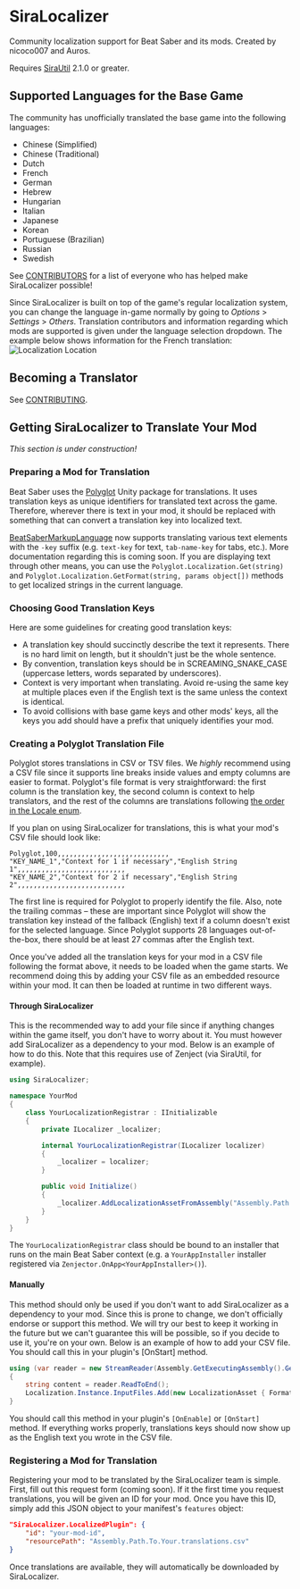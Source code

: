 # SiraLocalizer
Community localization support for Beat Saber and its mods. Created by nicoco007 and Auros.

Requires [SiraUtil](https://github.com/Auros/SiraUtil/releases/latest) 2.1.0 or greater.

## Supported Languages for the Base Game
The community has unofficially translated the base game into the following languages:
* Chinese (Simplified)
* Chinese (Traditional)
* Dutch
* French
* German
* Hebrew
* Hungarian
* Italian
* Japanese
* Korean
* Portuguese (Brazilian)
* Russian
* Swedish

See [CONTRIBUTORS](CONTRIBUTORS.md) for a list of everyone who has helped make SiraLocalizer possible!

Since SiraLocalizer is built on top of the game's regular localization system, you can change the language in-game normally by going to *Options* > *Settings* > *Others*. Translation contributors and information regarding which mods are supported is given under the language selection dropdown. The example below shows information for the French translation:
![Localization Location](https://i.imgur.com/hXhGZYi.png)

## Becoming a Translator
See [CONTRIBUTING](CONTRIBUTING.md).

## Getting SiraLocalizer to Translate Your Mod
*This section is under construction!*
### Preparing a Mod for Translation
Beat Saber uses the [Polyglot](https://github.com/agens-no/PolyglotUnity) Unity package for translations. It uses translation keys as unique identifiers for translated text across the game. Therefore, wherever there is text in your mod, it should be replaced with something that can convert a translation key into localized text.

[BeatSaberMarkupLanguage](https://github.com/monkeymanboy/BeatSaberMarkupLanguage) now supports translating various text elements with the `-key` suffix (e.g. `text-key` for text, `tab-name-key` for tabs, etc.). More documentation regarding this is coming soon. If you are displaying text through other means, you can use the `Polyglot.Localization.Get(string)` and `Polyglot.Localization.GetFormat(string, params object[])` methods to get localized strings in the current language.

### Choosing Good Translation Keys
Here are some guidelines for creating good translation keys:
- A translation key should succinctly describe the text it represents. There is no hard limit on length, but it shouldn't just be the whole sentence.
- By convention, translation keys should be in SCREAMING_SNAKE_CASE (uppercase letters, words separated by underscores).
- Context is very important when translating. Avoid re-using the same key at multiple places even if the English text is the same unless the context is identical.
- To avoid collisions with base game keys and other mods' keys, all the keys you add should have a prefix that uniquely identifies your mod.

### Creating a Polyglot Translation File
Polyglot stores translations in CSV or TSV files. We *highly* recommend using a CSV file since it supports line breaks inside values and empty columns are easier to format. Polyglot's file format is very straightforward: the first column is the translation key, the second column is context to help translators, and the rest of the columns are translations following [the order in the Locale enum](SiraLocalizer/Locale.cs).

If you plan on using SiraLocalizer for translations, this is what your mod's CSV file should look like:
```text
Polyglot,100,,,,,,,,,,,,,,,,,,,,,,,,,,,,
"KEY_NAME_1","Context for 1 if necessary","English String 1",,,,,,,,,,,,,,,,,,,,,,,,,,,
"KEY_NAME_2","Context for 2 if necessary","English String 2",,,,,,,,,,,,,,,,,,,,,,,,,,,
```

The first line is required for Polyglot to properly identify the file. Also, note the trailing commas &ndash; these are important since Polyglot will show the translation key instead of the fallback (English) text if a column doesn't exist for the selected language. Since Polyglot supports 28 languages out-of-the-box, there should be at least 27 commas after the English text.

Once you've added all the translation keys for your mod in a CSV file following the format above, it needs to be loaded when the game starts. We recommend doing this by adding your CSV file as an embedded resource within your mod. It can then be loaded at runtime in two different ways.

#### Through SiraLocalizer
This is the recommended way to add your file since if anything changes within the game itself, you don't have to worry about it. You must however add SiraLocalizer as a dependency to your mod. Below is an example of how to do this. Note that this requires use of Zenject (via SiraUtil, for example).

```cs
using SiraLocalizer;

namespace YourMod
{
    class YourLocalizationRegistrar : IInitializable
    {
        private ILocalizer _localizer;

        internal YourLocalizationRegistrar(ILocalizer localizer)
        {
            _localizer = localizer;
        }

        public void Initialize()
        {
            _localizer.AddLocalizationAssetFromAssembly("Assembly.Path.To.Your.translations.csv", GoogleDriveDownloadFormat.CSV);
        }
    }
}
```

The `YourLocalizationRegistrar` class should be bound to an installer that runs on the main Beat Saber context (e.g. a `YourAppInstaller` installer registered via `Zenjector.OnApp<YourAppInstaller>()`).

#### Manually
This method should only be used if you don't want to add SiraLocalizer as a dependency to your mod. Since this is prone to change, we don't officially endorse or support this method. We will try our best to keep it working in the future but we can't guarantee this will be possible, so if you decide to use it, you're on your own. Below is an example of how to add your CSV file. You should call this in your plugin's [OnStart] method.

```cs
using (var reader = new StreamReader(Assembly.GetExecutingAssembly().GetManifestResourceStream("Assembly.Path.To.Your.translations.csv")))
{
    string content = reader.ReadToEnd();
    Localization.Instance.InputFiles.Add(new LocalizationAsset { Format = GoogleDriveDownloadFormat.CSV, TextAsset = new TextAsset(content) });
}
```

You should call this method in your plugin's `[OnEnable]` or `[OnStart]` method. If everything works properly, translations keys should now show up as the English text you wrote in the CSV file.

### Registering a Mod for Translation
Registering your mod to be translated by the SiraLocalizer team is simple. First, fill out this request form (coming soon). If it the first time you request translations, you will be given an ID for your mod. Once you have this ID, simply add this JSON object to your manifest's `features` object:

```json
"SiraLocalizer.LocalizedPlugin": {
    "id": "your-mod-id",
    "resourcePath": "Assembly.Path.To.Your.translations.csv"
}
```

Once translations are available, they will automatically be downloaded by SiraLocalizer.
